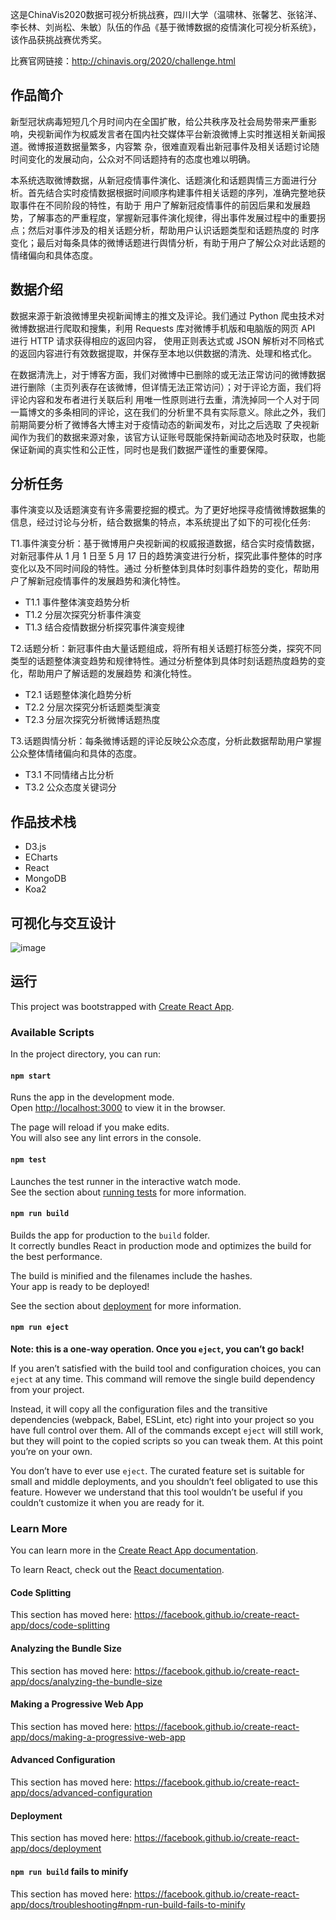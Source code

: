 这是ChinaVis2020数据可视分析挑战赛，四川大学（温啸林、张馨艺、张铭洋、李长林、刘尚松、朱敏）队伍的作品《基于微博数据的疫情演化可视分析系统》，该作品获挑战赛优秀奖。

比赛官网链接：http://chinavis.org/2020/challenge.html



## 作品简介

新型冠状病毒短短几个月时间内在全国扩散，给公共秩序及社会局势带来严重影响，央视新闻作为权威发言者在国内社交媒体平台新浪微博上实时推送相关新闻报道。微博报道数据量繁多，内容繁
杂，很难直观看出新冠事件及相关话题讨论随时间变化的发展动向，公众对不同话题持有的态度也难以明确。

本系统选取微博数据，从新冠疫情事件演化、话题演化和话题舆情三方面进行分析。首先结合实时疫情数据根据时间顺序构建事件相关话题的序列，准确完整地获取事件在不同阶段的特性，有助于
用户了解新冠疫情事件的前因后果和发展趋势，了解事态的严重程度，掌握新冠事件演化规律，得出事件发展过程中的重要拐点；然后对事件涉及的相关话题分析，帮助用户认识话题类型和话题热度的
时序变化；最后对每条具体的微博话题进行舆情分析，有助于用户了解公众对此话题的情绪偏向和具体态度。

## 数据介绍
数据来源于新浪微博里央视新闻博主的推文及评论。我们通过 Python 爬虫技术对微博数据进行爬取和搜集，利用 Requests 库对微博手机版和电脑版的网页 API 进行 HTTP 请求获得相应的返回内容，
使用正则表达式或 JSON 解析对不同格式的返回内容进行有效数据提取，并保存至本地以供数据的清洗、处理和格式化。

在数据清洗上，对于博客方面，我们对微博中已删除的或无法正常访问的微博数据进行删除（主页列表存在该微博，但详情无法正常访问）；对于评论方面，我们将评论内容和发布者进行关联后利
用唯一性原则进行去重，清洗掉同一个人对于同一篇博文的多条相同的评论，这在我们的分析里不具有实际意义。除此之外，我们前期简要分析了微博各大博主对于疫情动态的新闻发布，对比之后选取
了央视新闻作为我们的数据来源对象，该官方认证账号既能保持新闻动态地及时获取，也能保证新闻的真实性和公正性，同时也是我们数据严谨性的重要保障。

## 分析任务
事件演变以及话题演变有许多需要挖掘的模式。为了更好地探寻疫情微博数据集的信息，经过讨论与分析，结合数据集的特点，本系统提出了如下的可视化任务:

T1.事件演变分析：基于微博用户央视新闻的权威报道数据，结合实时疫情数据，对新冠事件从 1 月 1 日至 5 月 17 日的趋势演变进行分析，探究此事件整体的时序变化以及不同时间段的特性。通过
分析整体到具体时刻事件趋势的变化，帮助用户了解新冠疫情事件的发展趋势和演化特性。

* T1.1 事件整体演变趋势分析
* T1.2 分层次探究分析事件演变
* T1.3 结合疫情数据分析探究事件演变规律

T2.话题分析：新冠事件由大量话题组成，将所有相关话题打标签分类，探究不同类型的话题整体演变趋势和规律特性。通过分析整体到具体时刻话题热度趋势的变化，帮助用户了解话题的发展趋势
和演化特性。

* T2.1 话题整体演化趋势分析
* T2.2 分层次探究分析话题类型演变
* T2.3 分层次探究分析微博话题热度

T3.话题舆情分析：每条微博话题的评论反映公众态度，分析此数据帮助用户掌握公众整体情绪偏向和具体的态度。

* T3.1 不同情绪占比分析
* T3.2 公众态度关键词分

## 作品技术栈
* D3.js
* ECharts
* React
* MongoDB
* Koa2

## 可视化与交互设计
![image](https://user-images.githubusercontent.com/29750316/154600864-4fe22cef-5e14-4494-90d9-422e9a1981cc.png)

## 运行

This project was bootstrapped with [Create React App](https://github.com/facebook/create-react-app).

### Available Scripts

In the project directory, you can run:

#### `npm start`

Runs the app in the development mode.<br />
Open [http://localhost:3000](http://localhost:3000) to view it in the browser.

The page will reload if you make edits.<br />
You will also see any lint errors in the console.

#### `npm test`

Launches the test runner in the interactive watch mode.<br />
See the section about [running tests](https://facebook.github.io/create-react-app/docs/running-tests) for more information.

#### `npm run build`

Builds the app for production to the `build` folder.<br />
It correctly bundles React in production mode and optimizes the build for the best performance.

The build is minified and the filenames include the hashes.<br />
Your app is ready to be deployed!

See the section about [deployment](https://facebook.github.io/create-react-app/docs/deployment) for more information.

#### `npm run eject`

**Note: this is a one-way operation. Once you `eject`, you can’t go back!**

If you aren’t satisfied with the build tool and configuration choices, you can `eject` at any time. This command will remove the single build dependency from your project.

Instead, it will copy all the configuration files and the transitive dependencies (webpack, Babel, ESLint, etc) right into your project so you have full control over them. All of the commands except `eject` will still work, but they will point to the copied scripts so you can tweak them. At this point you’re on your own.

You don’t have to ever use `eject`. The curated feature set is suitable for small and middle deployments, and you shouldn’t feel obligated to use this feature. However we understand that this tool wouldn’t be useful if you couldn’t customize it when you are ready for it.

### Learn More

You can learn more in the [Create React App documentation](https://facebook.github.io/create-react-app/docs/getting-started).

To learn React, check out the [React documentation](https://reactjs.org/).

#### Code Splitting

This section has moved here: https://facebook.github.io/create-react-app/docs/code-splitting

#### Analyzing the Bundle Size

This section has moved here: https://facebook.github.io/create-react-app/docs/analyzing-the-bundle-size

#### Making a Progressive Web App

This section has moved here: https://facebook.github.io/create-react-app/docs/making-a-progressive-web-app

#### Advanced Configuration

This section has moved here: https://facebook.github.io/create-react-app/docs/advanced-configuration

#### Deployment

This section has moved here: https://facebook.github.io/create-react-app/docs/deployment

#### `npm run build` fails to minify

This section has moved here: https://facebook.github.io/create-react-app/docs/troubleshooting#npm-run-build-fails-to-minify
